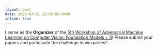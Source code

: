 ```yaml
---
layout: post
date: 2025-03-01 12:00:00-0400
inline: true
---
```


I serve as the **Organizer** of the [5th Workshop of Adversarial Machine Learning on Computer Vision: Foundation Models + X](https://cvpr25-advml.github.io/)! Please submit your papers and participate the challenge to win prizes!!

